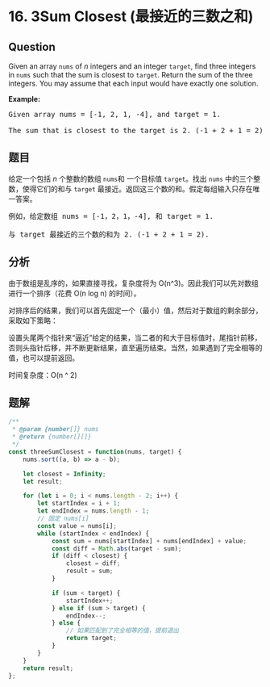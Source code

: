 # 16. 3Sum Closest (最接近的三数之和)

## Question

Given an array `nums` of _n_ integers and an integer `target`, find three integers in `nums` such that the sum is closest to `target`. Return the sum of the three integers. You may assume that each input would have exactly one solution.

**Example:**

<pre>Given array nums = [-1, 2, 1, -4], and target = 1.

The sum that is closest to the target is 2. (-1 + 2 + 1 = 2).
</pre>

## 题目

给定一个包括 _n_ 个整数的数组 `nums`和 一个目标值 `target`。找出 `nums` 中的三个整数，使得它们的和与 `target` 最接近。返回这三个数的和。假定每组输入只存在唯一答案。

<pre>例如，给定数组 nums = [-1，2，1，-4], 和 target = 1.

与 target 最接近的三个数的和为 2. (-1 + 2 + 1 = 2).
</pre>

## 分析

由于数组是乱序的，如果直接寻找，复杂度将为 O(n^3)。因此我们可以先对数组进行一个排序（花费 O(n log n) 的时间）。

对排序后的结果，我们可以首先固定一个（最小）值，然后对于数组的剩余部分，采取如下策略：

设置头尾两个指针来“逼近”给定的结果，当二者的和大于目标值时，尾指针前移，否则头指针后移，并不断更新结果，直至遍历结束。当然，如果遇到了完全相等的值，也可以提前返回。

时间复杂度：O(n ^ 2)

## 题解

```javascript
/**
 * @param {number[]} nums
 * @return {number[][]}
 */
const threeSumClosest = function(nums, target) {
    nums.sort((a, b) => a - b);

    let closest = Infinity;
    let result;

    for (let i = 0; i < nums.length - 2; i++) {
        let startIndex = i + 1;
        let endIndex = nums.length - 1;
        // 固定 nums[i]
        const value = nums[i];
        while (startIndex < endIndex) {
            const sum = nums[startIndex] + nums[endIndex] + value;
            const diff = Math.abs(target - sum);
            if (diff < closest) {
                closest = diff;
                result = sum;
            }

            if (sum < target) {
                startIndex++;
            } else if (sum > target) {
                endIndex--;
            } else {
                // 如果匹配到了完全相等的值，提前退出
                return target;
            }
        }
    }
    return result;
};
```
